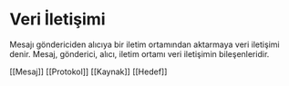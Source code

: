 # Veri İletişimi

Mesajı göndericiden alıcıya bir iletim ortamından aktarmaya veri iletişimi denir. Mesaj, gönderici, alıcı, iletim ortamı veri iletişimin bileşenleridir.

[[Mesaj]]
[[Protokol]]
[[Kaynak]]
[[Hedef]]